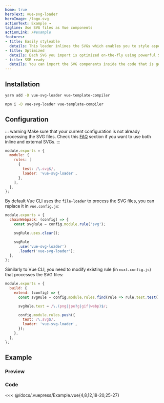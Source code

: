 ```yaml
---
home: true
heroText: vue-svg-loader
heroImage: /logo.svg
actionText: Example →
tagline: Use SVG files as Vue components
actionLink: /#example
features:
- title: Easily styleable
  details: This loader inlines the SVGs which enables you to style aspects like for example stroke/fill color.
- title: Optimized
  details: Each SVG you import is optimized on-the-fly using powerful SVGO without you having to do anything.
- title: SSR ready
  details: You can import the SVG components inside the code that is going to be rendered on the server side.
---
```


## Installation

<Tabs>
<Tab name="yarn">

``` bash
yarn add -D vue-svg-loader vue-template-compiler
```

</Tab>
<Tab name="npm">

``` bash
npm i -D vue-svg-loader vue-template-compiler
```

</Tab>
</Tabs>

## Configuration

<Tabs>
<Tab name="webpack">

::: warning
Make sure that your current configuration is not already processing the SVG files.
Check this [FAQ](/faq#how-to-use-both-inline-and-external-svgs) section if you want to use both inline and external SVGs.
:::

``` js
module.exports = {
  module: {
    rules: [
      {
        test: /\.svg$/,
        loader: 'vue-svg-loader',
      },
    ],
  },
};
```

</Tab>
<Tab name="Vue CLI">

By default Vue CLI uses the `file-loader` to process the SVG files, you can replace it in `vue.config.js`:

``` js
module.exports = {
  chainWebpack: (config) => {
    const svgRule = config.module.rule('svg');

    svgRule.uses.clear();

    svgRule
      .use('vue-svg-loader')
      .loader('vue-svg-loader');
  },
};
```

</Tab>
<Tab name="Nuxt.js">

Similarly to Vue CLI, you need to modify existing rule (in `nuxt.config.js`) that processes the SVG files:

``` js
module.exports = {
  build: {
    extend: (config) => {
      const svgRule = config.module.rules.find(rule => rule.test.test('.svg'));

      svgRule.test = /\.(png|jpe?g|gif|webp)$/;

      config.module.rules.push({
        test: /\.svg$/,
        loader: 'vue-svg-loader',
      });
    },
  },
};
```

</Tab>
</Tabs>

## Example

### Preview

<Example />

### Code

<<< @/docs/.vuepress/Example.vue{4,8,12,18-20,25-27}
